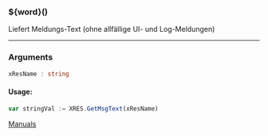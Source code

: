 ﻿### ${word}()
Liefert Meldungs-Text (ohne allfällige UI- und Log-Meldungen)

----

### Arguments
```ts
xResName : string
```
#### Usage:
```ts
var stringVal := XRES.GetMsgText(xResName)
```

[Manuals](https://manuals.opacc.ch/docs/doku2401/F-Script/ScriptBlockFunc.XRES.GetMsgText.html)
